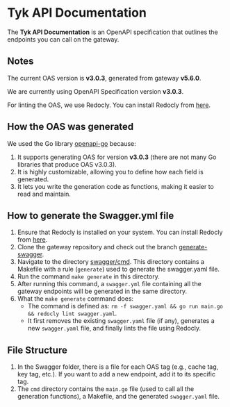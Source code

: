 # Tyk API Documentation

The **Tyk API Documentation** is an OpenAPI specification that outlines the endpoints you can call on the gateway.

## Notes

The current OAS version is **v3.0.3**, generated from gateway **v5.6.0**.

We are currently using OpenAPI Specification version **v3.0.3**.

For linting the OAS, we use Redocly. You can install Redocly from [here](https://github.com/Redocly/redocly-cli).

## How the OAS was generated

We used the Go library [openapi-go](https://github.com/swaggest/openapi-go) because:
1. It supports generating OAS for version **v3.0.3** (there are not many Go libraries that produce OAS v3.0.3).
2. It is highly customizable, allowing you to define how each field is generated.
3. It lets you write the generation code as functions, making it easier to read and maintain.

## How to generate the Swagger.yml file

1. Ensure that Redocly is installed on your system. You can install Redocly from [here](https://github.com/Redocly/redocly-cli).
2. Clone the gateway repository and check out the branch [generate-swagger](https://github.com/TykTechnologies/tyk/tree/generate-swagger).
3. Navigate to the directory [swagger/cmd](https://github.com/TykTechnologies/tyk/tree/generate-swagger/swagger/cmd). This directory contains a Makefile with a rule (`generate`) used to generate the swagger.yaml file.
4. Run the command `make generate` in this directory.
5. After running this command, a `swagger.yml` file containing all the gateway endpoints will be generated in the same directory.
6. What the `make generate` command does:
      - The command is defined as: `rm -f swagger.yaml && go run main.go && redocly lint swagger.yaml`.
      - It first removes the existing `swagger.yaml` file (if any), generates a new `swagger.yaml` file, and finally lints the file using Redocly.

## File Structure

1. In the Swagger folder, there is a file for each OAS tag (e.g., cache tag, key tag, etc.). If you want to add a new endpoint, add it to its specific tag.
2. The `cmd` directory contains the `main.go` file (used to call all the generation functions), a Makefile, and the generated `swagger.yaml` file.
